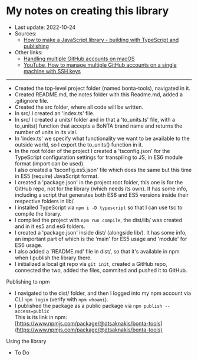 # My notes on creating this library

- Last update: 2022-10-24
- Sources:
  - [How to make a JavaScript library - building with TypeScript and publishing](https://youtu.be/vRmLTZyq57U)
- Other links:
  - [Handling multiple GitHub accounts on macOS](https://gist.github.com/Jonalogy/54091c98946cfe4f8cdab2bea79430f9)
  - [YouTube, How to manage multiple GitHub accounts on a single machine with SSH keys](https://www.youtube.com/watch?v=J63meQ83yyI)

---

- Created the top-level project folder (named bonta-tools), navigated
  in it.
- Created README.md, the notes folder with this Readme.md, added
  a \.gitignore file.
- Created the src folder, where all code will be written.
- In src/ I created an 'index.ts' file. 
- In src/ I created a units/ folder and in that a 'to_units.ts' file,
  with a to_units() function that accepts a BoNTA brand name and returns
  the number of units in its vial.
- In 'index.ts' we specify what functionality we want to be available
  to the outside world, so I export the to_units() function in it.
- In the root folder of the project I created a 'tsconfig.json' for 
  the TypeScript configuration settings for transpiling to JS, in ES6
  module format (import can be used).  
  I also created a 'tsconfig.es5.json' file which does the same but
  this time in ES5 (require) JavaScript format.  
- I created a 'package.json' in the project root folder, this one is
  for the GitHub repo, not for the library (which needs its own). It
  has some info, including a script that generates both ES6 and ES5
  versions inside their respective folders in lib/.  
- I installed TypeScript via `npm i -D typescript` so that I can use
  tsc to compile the library.  
- I compiled the project with `npm run compile`, the dist/lib/ was
  created and in it es5 and es6 folders.  
- I created a 'package.json' inside dist/ (alongside lib/). It has
  some info, an important part of which is the 'main' for ES5 usage
  and 'module' for ES6 usage.  
- I also added a 'README.md' file in dist/, so that it's available
  in npm when I publish the library there.  
- I initialized a local git repo via `git init`, created a GitHub
  repo, connected the two, added the files, commited and pushed it
  to GitHub.  

Publishing to npm  

- I navigated to the dist/ folder, and then I logged into my npm 
  account via CLI `npm login` (verify with `npm whoami`).  
- I published the package as a public package via `npm publish --access=public`  
  This is its link in npm: [https://www.npmjs.com/package/@dtsaknakis/bonta-tools](https://www.npmjs.com/package/@dtsaknakis/bonta-tools)

Using the library

- To Do


